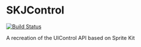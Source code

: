 SKJControl
==========
[![Build Status](https://travis-ci.org/joelparsons/SKJControl.png?branch=master)](https://travis-ci.org/joelparsons/SKJControl)

A recreation of the UIControl API based on Sprite Kit
